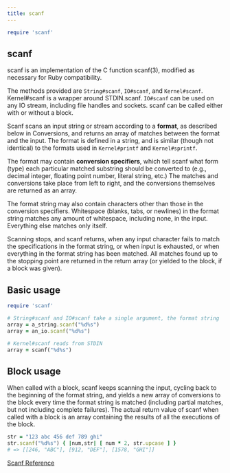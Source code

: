 ```yaml
---
title: scanf
---
```



```ruby
require 'scanf'
```

## scanf[](#scanf)



scanf is an implementation of the C function scanf(3), modified as
necessary for Ruby compatibility.

The methods provided are `String#scanf`, `IO#scanf`, and `Kernel#scanf`.
Kernel#scanf is a wrapper around STDIN.scanf. `IO#scanf` can be used on
any IO stream, including file handles and sockets. scanf can be called
either with or without a block.

Scanf scans an input string or stream according to a **format**, as
described below in Conversions, and returns an array of matches between
the format and the input. The format is defined in a string, and is
similar (though not identical) to the formats used in `Kernel#printf`
and `Kernel#sprintf`.

The format may contain **conversion specifiers**, which tell scanf what
form (type) each particular matched substring should be converted to
(e.g., decimal integer, floating point number, literal string, etc.) The
matches and conversions take place from left to right, and the
conversions themselves are returned as an array.

The format string may also contain characters other than those in the
conversion specifiers. Whitespace (blanks, tabs, or newlines) in the
format string matches any amount of whitespace, including none, in the
input. Everything else matches only itself.

Scanning stops, and scanf returns, when any input character fails to
match the specifications in the format string, or when input is
exhausted, or when everything in the format string has been matched. All
matches found up to the stopping point are returned in the return array
(or yielded to the block, if a block was given).

## Basic usage[](#basic-usage)


```ruby
require 'scanf'

# String#scanf and IO#scanf take a single argument, the format string
array = a_string.scanf("%d%s")
array = an_io.scanf("%d%s")

# Kernel#scanf reads from STDIN
array = scanf("%d%s")
```

## Block usage[](#block-usage)

When called with a block, scanf keeps scanning the input, cycling back
to the beginning of the format string, and yields a new array of
conversions to the block every time the format string is matched
(including partial matches, but not including complete failures). The
actual return value of scanf when called with a block is an array
containing the results of all the executions of the block.


```ruby
str = "123 abc 456 def 789 ghi"
str.scanf("%d%s") { |num,str| [ num * 2, str.upcase ] }
# => [[246, "ABC"], [912, "DEF"], [1578, "GHI"]]
```

<a href='https://ruby-doc.org/stdlib-2.6/libdoc/scanf/rdoc/Scanf.html'
class='ruby-doc remote' target='_blank'>Scanf Reference</a>

